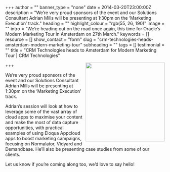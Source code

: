 +++
author = ""
banner_type = "none"
date = 2014-03-20T23:00:00Z
description = "We’re very proud sponsors of the event and our Solutions Consultant Adrian Mills will be presenting at 1:30pm on the ‘Marketing Execution’ track."
heading = ""
highlight_colour = "rgb(55, 26, 190)"
image = ""
intro = "We’re heading out on the road once again, this time for Oracle’s Modern Marketing Tour in Amsterdam on 27th March."
keywords = []
resource = []
show_contact = "form"
slug = "crm-technologies-heads-amsterdam-modern-marketing-tour"
subheading = ""
tags = []
testimonial = ""
title = "CRM Technologies heads to Amsterdam for Modern Marketing Tour | CRM Technologies"

+++
<img style="float: right; margin-top: 0; margin-left: 10px;" src="/sites/default/files/MMT_Sponsor_large.png" alt="" width="250" height="250">

We’re very proud sponsors of the event and our Solutions Consultant Adrian Mills will be presenting at 1:30pm on the ‘Marketing Execution’ track.

Adrian’s session will look at how to leverage some of the vast array of cloud apps to maximise your content and make the most of data capture opportunities, with practical examples of using Eloqua Appcloud apps to boost marketing campaigns, focusing on Normalator, Vidyard and Demandbase. He’ll also be presenting case studies from some of our clients.

Let us know if you’re coming along too, we’d love to say hello!